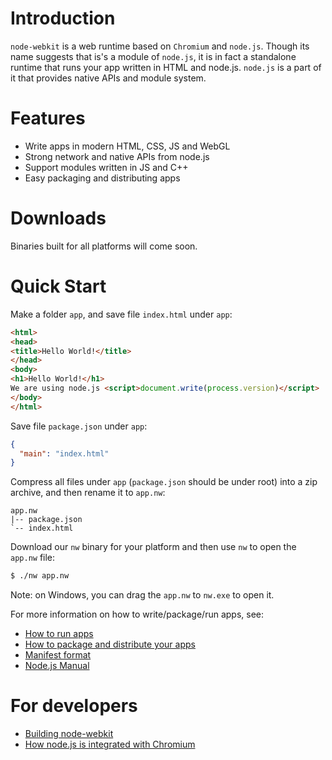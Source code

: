 # Introduction

`node-webkit` is a web runtime based on `Chromium` and `node.js`. Though its
name suggests that is's a module of `node.js`, it is in fact a standalone 
runtime that runs your app written in HTML and node.js. `node.js` is
a part of it that provides native APIs and module system.

# Features

* Write apps in modern HTML, CSS, JS and WebGL
* Strong network and native APIs from node.js
* Support modules written in JS and C++ 
* Easy packaging and distributing apps

# Downloads

Binaries built for all platforms will come soon.

# Quick Start

Make a folder `app`, and save file `index.html` under `app`:

````html
<html>
<head>
<title>Hello World!</title>
</head>
<body>
<h1>Hello World!</h1>
We are using node.js <script>document.write(process.version)</script>
</body>
</html>
````

Save file `package.json` under `app`:

````json
{
  "main": "index.html"
}
````

Compress all files under `app` (`package.json` should be under root) into
a zip archive, and then rename it to `app.nw`:

    app.nw
    |-- package.json
    `-- index.html

Download our `nw` binary for your platform and then use `nw` to open the
`app.nw` file:

````bash
$ ./nw app.nw
````

Note: on Windows, you can drag the `app.nw` to `nw.exe` to open it.

For more information on how to write/package/run apps, see:

* [How to run apps](node-webkit/wiki/How-to-run-apps)
* [How to package and distribute your apps](node-webkit/wiki/How-to-package-and-distribute-your-apps)
* [Manifest format](node-webkit/wiki/Manifest-format)
* [Node.js Manual](http://nodejs.org/api/)

# For developers

* [Building node-webkit](node-webkit/wiki/Building-node-webkit)
* [How node.js is integrated with Chromium](node-webkit/wiki/How-node.js-is-integrated-with-Chromium)

